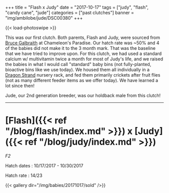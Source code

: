 +++
title = "Flash x Judy"
date = "2017-10-17"
tags = ["judy", "flash", "candy cane", "jude"]
categories = ["past clutches"]
banner = "img/ambilobe/jude/DSC00380"
+++

{{< load-photoswipe >}}

This was our first clutch. Both parents, Flash and Judy, were sourced from [Bruce Galbraith](http://www.chameleonparadise.net/contact/) at Chameleon's Paradise. Our hatch rate was ~50% and 4 of the babies did not make it to the 3 month mark. That was the baseline that we have tried to improve upon. For this clutch, we had used a standard calcium w/ multivitamin twice a month for most of Judy's life, and we raised the babies in what I would call "standard" baby bins (not fully-planted, bioactive bins like we use today). We housed them all individually in a [Dragon Strand](https://dragonstrand.com/) nursery rack, and fed them primarily crickets after fruit flies (not as many different feeder items as we offer today). We have learned a lot since then!

Jude, our 2nd generation breeder, was our holdback male from this clutch!

---

# [Flash]({{< ref "/blog/flash/index.md" >}}) x [Judy]({{< ref "/blog/judy/index.md" >}})
*F2*

Hatch dates
: 10/17/2017 - 10/30/2017

Hatch rate
: 14/23

{{< gallery dir="/img/babies/20171017/sold" />}}